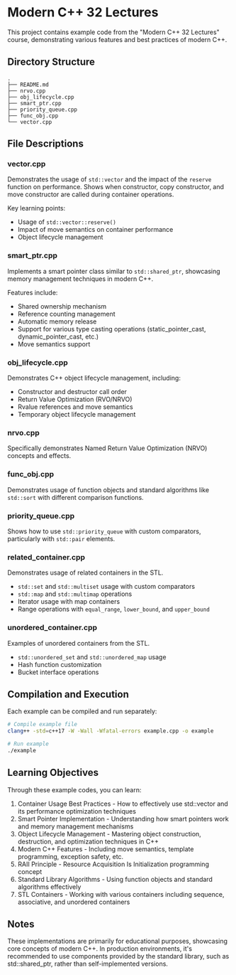 # Modern C++ 32 Lectures

This project contains example code from the "Modern C++ 32 Lectures" course, demonstrating various features and best practices of modern C++.

## Directory Structure

```
.
├── README.md
├── nrvo.cpp
├── obj_lifecycle.cpp
├── smart_ptr.cpp
├── priority_queue.cpp
├── func_obj.cpp
└── vector.cpp
```

## File Descriptions

### vector.cpp
Demonstrates the usage of `std::vector` and the impact of the `reserve` function on performance. Shows when constructor, copy constructor, and move constructor are called during container operations.

Key learning points:
- Usage of `std::vector::reserve()`
- Impact of move semantics on container performance
- Object lifecycle management

### smart_ptr.cpp
Implements a smart pointer class similar to `std::shared_ptr`, showcasing memory management techniques in modern C++.

Features include:
- Shared ownership mechanism
- Reference counting management
- Automatic memory release
- Support for various type casting operations (static_pointer_cast, dynamic_pointer_cast, etc.)
- Move semantics support

### obj_lifecycle.cpp
Demonstrates C++ object lifecycle management, including:
- Constructor and destructor call order
- Return Value Optimization (RVO/NRVO)
- Rvalue references and move semantics
- Temporary object lifecycle management

### nrvo.cpp
Specifically demonstrates Named Return Value Optimization (NRVO) concepts and effects.

### func_obj.cpp
Demonstrates usage of function objects and standard algorithms like `std::sort` with different comparison functions.

### priority_queue.cpp
Shows how to use `std::priority_queue` with custom comparators, particularly with `std::pair` elements.

### related_container.cpp
Demonstrates usage of related containers in the STL.
- `std::set` and `std::multiset` usage with custom comparators
- `std::map` and `std::multimap` operations
- Iterator usage with map containers
- Range operations with `equal_range`, `lower_bound`, and `upper_bound`

### unordered_container.cpp
Examples of unordered containers from the STL.
- `std::unordered_set` and `std::unordered_map` usage
- Hash function customization
- Bucket interface operations

## Compilation and Execution

Each example can be compiled and run separately:

```bash
# Compile example file
clang++ -std=c++17 -W -Wall -Wfatal-errors example.cpp -o example

# Run example
./example
```

## Learning Objectives
Through these example codes, you can learn:

1. Container Usage Best Practices - How to effectively use std::vector and its performance optimization techniques
2. Smart Pointer Implementation - Understanding how smart pointers work and memory management mechanisms
3. Object Lifecycle Management - Mastering object construction, destruction, and optimization techniques in C++
4. Modern C++ Features - Including move semantics, template programming, exception safety, etc.
5. RAII Principle - Resource Acquisition Is Initialization programming concept
6. Standard Library Algorithms - Using function objects and standard algorithms effectively
7. STL Containers - Working with various containers including sequence, associative, and unordered containers

## Notes

These implementations are primarily for educational purposes, showcasing core concepts of modern C++. In production environments, it's recommended to use components provided by the standard library, such as std::shared_ptr, rather than self-implemented versions.